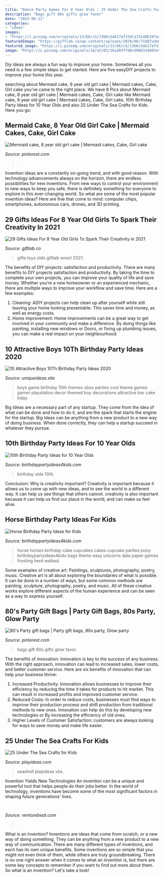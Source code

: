 ```yaml
---
title: "Dance Party Games For 8 Year Olds : 25 Under The Sea Crafts For Kids"
description: "Bags gift 80s gifts glow favor"
date: "2023-05-11"
categories:
- "ideas"
images:
- "https://i.pinimg.com/originals/13/b6/c5/13b6c5ab17af33dc133148b19fae3ae1.jpg"
featuredImage: "https://giftlab.co/wp-content/uploads/2020/08/71OQ7udnKBL._AC_SL1500_.jpg"
featured_image: "https://i.pinimg.com/originals/13/b6/c5/13b6c5ab17af33dc133148b19fae3ae1.jpg"
image: "https://i.pinimg.com/originals/16/a2/03/16a203ffd0cd908334665e98729e5144.jpg"
---
```



Diy ideas are always a fun way to improve your home. Sometimes all you need is a few simple steps to get started. Here are five easyDIY projects to improve your home this year.

	

		
searching about Mermaid cake, 8 year old girl cake | Mermaid cakes, Cake, Girl cake you've came to the right place. We have 8 Pics about Mermaid cake, 8 year old girl cake | Mermaid cakes, Cake, Girl cake like Mermaid cake, 8 year old girl cake | Mermaid cakes, Cake, Girl cake, 10th Birthday Party Ideas for 10 Year Olds and also 25 Under The Sea Crafts for Kids. Here you go:
		
    
## Mermaid Cake, 8 Year Old Girl Cake | Mermaid Cakes, Cake, Girl Cake

<img loading=lazy src="https://i.pinimg.com/originals/13/b6/c5/13b6c5ab17af33dc133148b19fae3ae1.jpg" onerror="this.onerror=null;this.src='https://tse2.mm.bing.net/th?id=OIP.4PB_8jxGKaigfakzeN0ztwHaJ4&amp;pid=15.1';" alt="Mermaid cake, 8 year old girl cake | Mermaid cakes, Cake, Girl cake">

_Source: pinterest.com_

>. 

	

Invention ideas are a constantly on-going trend, and with good reason. With technology advancements always on the horizon, there are endless possibilities for new inventions. From new ways to control your environment to new ways to keep you safe, there is definitely something for everyone to explore in this ever-changing world. So what are some of the most popular invention ideas? Here are five that come to mind: computer chips, smartphones, autonomous cars, drones, and 3D printing.

    
## 29 Gifts Ideas For 8 Year Old Girls To Spark Their Creativity In 2021

<img loading=lazy src="https://giftlab.co/wp-content/uploads/2020/08/71OQ7udnKBL._AC_SL1500_.jpg" onerror="this.onerror=null;this.src='https://tse2.mm.bing.net/th?id=OIP.GNdumbcF0PFTDukwrvAA9QHaJL&amp;pid=15.1';" alt="29 Gifts Ideas For 8 Year Old Girls To Spark Their Creativity in 2021">

_Source: giftlab.co_

>gifts toys olds giftlab smart 2021. 

	

The benefits of DIY projects: satisfaction and productivity.
There are many benefits to DIY projects satisfaction and productivity. By taking the time to complete your own projects, you can improve your quality of life and save money. Whether you’re a new homeowner or an experienced mechanic, there are multiple ways to improve your workflow and save time. Here are a few examples: 
1. Cleaning: ADIY projects can help clean up after yourself while still leaving your home looking presentable. This saves time and money, as well as energy costs. 
2. Home improvement: Home improvements can be a great way to get involved in your community and make a difference. By doing things like painting, installing new windows or Doors, or fixing up plumbing issues, you can make a real impact on your neighbourhood. 

    
## 10 Attractive Boys 10Th Birthday Party Ideas 2020

<img loading=lazy src="https://www.uniqueideas.site/wp-content/uploads/video-game-party-pinteres-1.jpg" onerror="this.onerror=null;this.src='https://tse2.mm.bing.net/th?id=OIP.5AmlPqQ22kKEUTb8ME65sQHaJ4&amp;pid=15.1';" alt="10 Attractive Boys 10Th Birthday Party Ideas 2020">

_Source: uniqueideas.site_

>boys game birthday 10th themes xbox parties cool theme games gamer playstation decor themed boy decorations attractive bar cake bday. 

	

Big Ideas are a necessary part of any startup. They come from the idea of what can be done and how to do it, and are the spark that starts the engine for the startup. Big Ideas can be anything from a new product to a new way of doing business. When done correctly, they can help a startup succeed in whatever they pursue.

    
## 10th Birthday Party Ideas For 10 Year Olds

<img loading=lazy src="https://birthdaypartyideas4kids.com/10-birthday-party-ideas.png" onerror="this.onerror=null;this.src='https://tse1.mm.bing.net/th?id=OIP.oo7itIlsA82sc67hMW7CWgAAAA&amp;pid=15.1';" alt="10th Birthday Party Ideas for 10 Year Olds">

_Source: birthdaypartyideas4kids.com_

>birthday olds 10th. 

	

Conclusion: Why is creativity important?
Creativity is important because it allows us to come up with new ideas, and to see the world in a different way. It can help us see things that others cannot. creativity is also important because it can help us find our place in the world, and can make us feel alive.

    
## Horse Birthday Party Ideas For Kids

<img loading=lazy src="https://www.birthdaypartyideas4kids.com/horsecupcakes.png" onerror="this.onerror=null;this.src='https://tse4.mm.bing.net/th?id=OIP.tau19tzgMtDc0CBNSfyQ5gAAAA&amp;pid=15.1';" alt="Horse Birthday Party Ideas for Kids">

_Source: birthdaypartyideas4kids.com_

>horse horses birthday cake cupcakes cakes cupcake parties pony birthdaypartyideas4kids bags theme easy unicorns dala paper games frosting herd walked. 

	

Some examples of creative art: Paintings, sculptures, photography, poetry, music.
Creative art is all about exploring the boundaries of what is possible. It can be done in a number of ways, but some common methods are painting, sculpture, photography, poetry, and music. All of these creative works explore different aspects of the human experience and can be seen as a way to express yourself.

    
## 80&#039;s Party Gift Bags | Party Gift Bags, 80s Party, Glow Party

<img loading=lazy src="https://i.pinimg.com/originals/16/a2/03/16a203ffd0cd908334665e98729e5144.jpg" onerror="this.onerror=null;this.src='https://tse1.mm.bing.net/th?id=OIP.YRHgKzyeY20dClEL9NM_LgHaJ4&amp;pid=15.1';" alt="80&#039;s Party gift bags | Party gift bags, 80s party, Glow party">

_Source: pinterest.com_

>bags gift 80s gifts glow favor. 

	

The benefits of innovation:
Innovation is key to the success of any business. With the right approach, innovation can lead to increased sales, lower costs, and better customer service. Here are six benefits of innovation that can help your business thrive: 
1. Increased Productivity: Innovation allows businesses to improve their efficiency by reducing the time it takes for products to hit market. This can result in increased profits and improved customer service. 
2. Reduced Costs: In order to reduce costs, businesses must find ways to improve their production process and shift production from traditional methods to new ones. Innovation can help do this by developing new technologies or By increasing the efficiency of old ones. 
3. Higher Levels of Customer Satisfaction: customers are always looking for ways to save money and make life easier.

    
## 25 Under The Sea Crafts For Kids

<img loading=lazy src="http://www.playideas.com/wp-content/uploads/2015/05/sea-life-pin.jpg" onerror="this.onerror=null;this.src='https://tse4.mm.bing.net/th?id=OIP.w9saoIvrEKjxvstmkZbdyAHaKl&amp;pid=15.1';" alt="25 Under The Sea Crafts for Kids">

_Source: playideas.com_

>seashell playideas vbs. 

	

Invention Yields New Technologies
An invention can be a unique and powerful tool that helps people do their jobs better. In the world of technology, inventions have become some of the most significant factors in shaping future generations' lives.

    
## 

<img loading=lazy src="https://venturebeat.com/wp-content/uploads/2018/08/unnamed-2.jpg?w=707" onerror="this.onerror=null;this.src='https://tse4.mm.bing.net/th?id=OIP.agWlQ-NfZxBAoNoAd-7NjgHaGR&amp;pid=15.1';" alt="">

_Source: venturebeat.com_

>. 

	

What is an invention?
Inventions are ideas that come from scratch, or a new way of doing something. They can be anything from a new product to a new way of communication. There are many different types of inventions, and each has its own unique benefits. Some inventions are so simple that you might not even think of them, while others are truly groundbreaking. There is no one right answer when it comes to what an invention is, but there are some key concepts to remember if you want to find out more about them. So what is an invention? Let's take a look!

